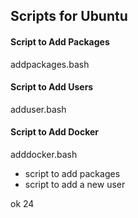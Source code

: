 
## Scripts for Ubuntu

#### Script to Add Packages
addpackages.bash

#### Script to Add Users
adduser.bash

#### Script to Add Docker
adddocker.bash

* script to add packages
* script to add a new user

ok 24
